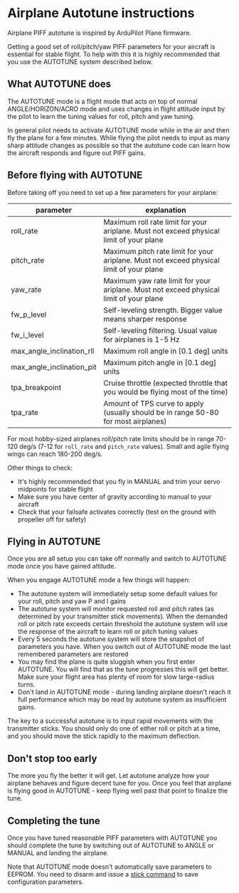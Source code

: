 # Airplane Autotune instructions

Airplane PIFF autotune is inspired by ArduPilot Plane firmware.

Getting a good set of roll/pitch/yaw PIFF parameters for your aircraft is essential for stable flight. To help with this it is highly recommended that you use the AUTOTUNE system described below.

## What AUTOTUNE does

The AUTOTUNE mode is a flight mode that acts on top of normal ANGLE/HORIZON/ACRO mode and uses changes in flight attitude input by the pilot to learn the tuning values for roll, pitch and yaw tuning.

In general pilot needs to activate AUTOTUNE mode while in the air and then fly the plane for a few minutes. While flying the pilot needs to input as many sharp attitude changes as possible so that the autotune code can learn how the aircraft responds and figure out PIFF gains.

## Before flying with AUTOTUNE

Before taking off you need to set up a few parameters for your airplane:

parameter | explanation
--------- | -----------
roll_rate | Maximum roll rate limit for your ariplane. Must not exceed physical limit of your plane
pitch_rate | Maximum pitch rate limit for your ariplane. Must not exceed physical limit of your plane
yaw_rate | Maximum yaw rate limit for your ariplane. Must not exceed physical limit of your plane
fw_p_level | Self-leveling strength. Bigger value means sharper response
fw_i_level | Self-leveling filtering. Usual value for airplanes is 1-5 Hz
max_angle_inclination_rll | Maximum roll angle in [0.1 deg] units
max_angle_inclination_pit | Maximum pitch angle in [0.1 deg] units
tpa_breakpoint | Cruise throttle (expected throttle that you would be flying most of the time)
tpa_rate | Amount of TPS curve to apply (usually should be in range 50-80 for most airplanes)

For most hobby-sized airplanes roll/pitch rate limits should be in range 70-120 deg/s (7-12 for `roll_rate` and `pitch_rate` values). Small and agile flying wings can reach 180-200 deg/s.

Other things to check:

* It's highly recommended that you fly in MANUAL and trim your servo midpoints for stable flight
* Make sure you have center of gravity according to manual to your aircraft
* Check that your failsafe activates correctly (test on the ground with propeller off for safety)

## Flying in AUTOTUNE

Once you are all setup you can take off normally and switch to AUTOTUNE mode once you have gained altitude.

When you engage AUTOTUNE mode a few things will happen:

* The autotune system will immediately setup some default values for your roll, pitch and yaw P and I gains
* The autotune system will monitor requested roll and pitch rates (as determined by your transmitter stick movements). When the demanded roll or pitch rate exceeds certain threshold the autotune system will use the response of the aircraft to learn roll or pitch tuning values
* Every 5 seconds the autotune system will store the snapshot of parameters you have. When you switch out of AUTOTUNE mode the last remembered parameters are restored
* You may find the plane is quite sluggish when you first enter AUTOTUNE. You will find that as the tune progresses this will get better. Make sure your flight area has plenty of room for slow large-radius turns.
* Don't land in AUTOTUNE mode - during landing airplane doesn't reach it full performance which may be read by autotune system as insufficient gains.

The key to a successful autotune is to input rapid movements with the transmitter sticks. You should only do one of either roll or pitch at a time, and you should move the stick rapidly to the maximum deflection.

## Don't stop too early

The more you fly the better it will get. Let autotune analyze how your airplane behaves and figure decent tune for you. Once you feel that airplane is flying good in AUTOTUNE - keep flying well past that point to finalize the tune.

## Completing the tune

Once you have tuned reasonable PIFF parameters with AUTOTUNE you should complete the tune by switching out of AUTOTUNE to ANGLE or MANUAL and landing the airplane.

Note that AUTOTUNE mode doesn't automatically save parameters to EEPROM. You need to disarm and issue a [stick command](Controls.md) to save configuration parameters.
